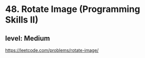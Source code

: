 # 48. Rotate Image (Programming Skills II)
## level: Medium

https://leetcode.com/problems/rotate-image/
